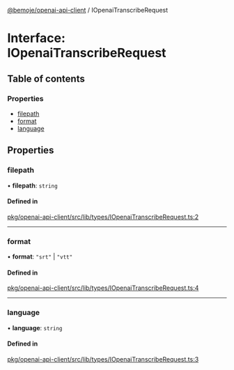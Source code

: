 [@bemoje/openai-api-client](https://github.com/bemoje/tsmono/blob/main/docs/md/openai-api-client/index.md) / IOpenaiTranscribeRequest

# Interface: IOpenaiTranscribeRequest

## Table of contents

### Properties

- [filepath](https://github.com/bemoje/tsmono/blob/main/docs/md/openai-api-client/interfaces/IOpenaiTranscribeRequest.md#filepath)
- [format](https://github.com/bemoje/tsmono/blob/main/docs/md/openai-api-client/interfaces/IOpenaiTranscribeRequest.md#format)
- [language](https://github.com/bemoje/tsmono/blob/main/docs/md/openai-api-client/interfaces/IOpenaiTranscribeRequest.md#language)

## Properties

### filepath

• **filepath**: `string`

#### Defined in

[pkg/openai-api-client/src/lib/types/IOpenaiTranscribeRequest.ts:2](https://github.com/bemoje/tsmono/blob/87185a0/pkg/openai-api-client/src/lib/types/IOpenaiTranscribeRequest.ts#L2)

___

### format

• **format**: ``"srt"`` \| ``"vtt"``

#### Defined in

[pkg/openai-api-client/src/lib/types/IOpenaiTranscribeRequest.ts:4](https://github.com/bemoje/tsmono/blob/87185a0/pkg/openai-api-client/src/lib/types/IOpenaiTranscribeRequest.ts#L4)

___

### language

• **language**: `string`

#### Defined in

[pkg/openai-api-client/src/lib/types/IOpenaiTranscribeRequest.ts:3](https://github.com/bemoje/tsmono/blob/87185a0/pkg/openai-api-client/src/lib/types/IOpenaiTranscribeRequest.ts#L3)
